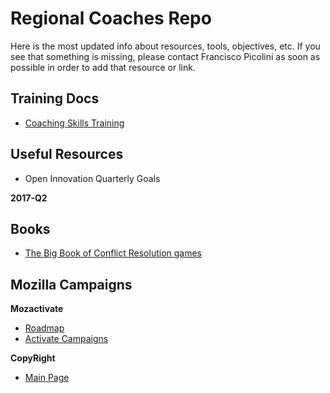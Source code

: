 # Regional Coaches Repo

Here is the most updated info about resources, tools, objectives, etc. If you see that something is missing, please contact Francisco Picolini as soon as possible in order to add that resource or link.

## Training Docs
* [Coaching Skills Training](https://mozilla.github.io/coaching_training/)

## Useful Resources
* Open Innovation Quarterly Goals

**2017-Q2**

## Books
* [The Big Book of Conflict Resolution games](https://drive.google.com/file/d/0B0rDKK0KwmF7cHcyNmxqY0dzMEU/view?usp=sharing)

## Mozilla Campaigns

**Mozactivate**
* [Roadmap](https://activate.mozilla.community/roadmap/)
* [Activate Campaigns](https://activate.mozilla.community/)

**CopyRight**
* [Main Page](https://changecopyright.org/)
